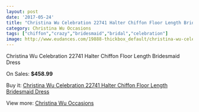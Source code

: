 ```yaml
---
layout: post
date: '2017-05-24'
title: "Christina Wu Celebration 22741 Halter Chiffon Floor Length Bridesmaid Dress"
category: Christina Wu Occasions
tags: ["chiffon","crazy","bridesmaid","bridal","celebration"]
image: http://www.eudances.com/19888-thickbox_default/christina-wu-celebration-22741-halter-chiffon-floor-length-bridesmaid-dress.jpg
---
```

Christina Wu Celebration 22741 Halter Chiffon Floor Length Bridesmaid Dress

On Sales: **$458.99**
<a href="https://www.eudances.com/en/christina-wu-occasions/5939-christina-wu-celebration-22741-halter-chiffon-floor-length-bridesmaid-dress.html"><amp-img layout="responsive" width="600" height="600" src="//www.eudances.com/19888-thickbox_default/christina-wu-celebration-22741-halter-chiffon-floor-length-bridesmaid-dress.jpg" alt="Christina Wu Celebration 22741 Halter Chiffon Floor Length Bridesmaid Dress 0" /></a>
<a href="https://www.eudances.com/en/christina-wu-occasions/5939-christina-wu-celebration-22741-halter-chiffon-floor-length-bridesmaid-dress.html"><amp-img layout="responsive" width="600" height="600" src="//www.eudances.com/19890-thickbox_default/christina-wu-celebration-22741-halter-chiffon-floor-length-bridesmaid-dress.jpg" alt="Christina Wu Celebration 22741 Halter Chiffon Floor Length Bridesmaid Dress 1" /></a>
<a href="https://www.eudances.com/en/christina-wu-occasions/5939-christina-wu-celebration-22741-halter-chiffon-floor-length-bridesmaid-dress.html"><amp-img layout="responsive" width="600" height="600" src="//www.eudances.com/19889-thickbox_default/christina-wu-celebration-22741-halter-chiffon-floor-length-bridesmaid-dress.jpg" alt="Christina Wu Celebration 22741 Halter Chiffon Floor Length Bridesmaid Dress 2" /></a>

Buy it: [Christina Wu Celebration 22741 Halter Chiffon Floor Length Bridesmaid Dress](https://www.eudances.com/en/christina-wu-occasions/5939-christina-wu-celebration-22741-halter-chiffon-floor-length-bridesmaid-dress.html "Christina Wu Celebration 22741 Halter Chiffon Floor Length Bridesmaid Dress")

View more: [Christina Wu Occasions](https://www.eudances.com/en/59-christina-wu-occasions "Christina Wu Occasions")